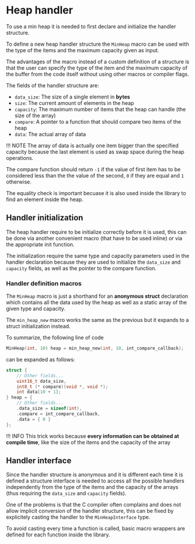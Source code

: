 # Heap handler

To use a min heap it is needed to first declare and initialize the handler structure.

To define a new heap handler structure the `MinHeap` macro can be used with the type of
the items and the maximum capacity given as input.

The advantages of the macro instead of a custom definition of a structure is that
the user can specify the type of the item and the maximum capacity of the buffer
from the code itself without using other macros or compiler flags.

The fields of the handler structure are:

- `data_size`: The size of a single element in **bytes**
- `size`: The current amount of elements in the heap
- `capacity`: The maximum number of items that the heap can handle (the size of the array)
- `compare`: A pointer to a function that should compare two items of the heap
- `data`: The actual array of data

!!! NOTE
    The array of data is actually one item bigger than the specified capacity because
    the last element is used as swap space during the heap operations.

The compare function should return `-1` if the value of first item has to be considered
less than the the value of the second, `0` if they are equal and `1` otherwise.

The equality check is important becuase it is also used inside the library to find
an element inside the heap.

## Handler initialization

The heap handler require to be initialize correctly before it is used, this can be done
via another convenient macro (that have to be used inline) or via the appropriate init function.

The initialization require the same type and capacity parameters used in the handler
declaration because they are used to initialize the `data_size` and `capacity` fields,
as well as the pointer to the compare function.

### Handler definition macros

The `MinHeap` macro is just a shorthand for an **anonymous struct** declaration which
contains all the data used by the heap as well as a static array of the given type and capacity.

The `min_heap_new` macro works the same as the previous but it expands to a struct
initialization instead.

To summarize, the following line of code
```c
MinHeap(int, 10) heap = min_heap_new(int, 10, int_compare_callback);
```

can be expanded as follows:

```c
struct {
    // Other fields...
    uint16_t data_size,
    int8_t (* compare)(void *, void *);
    int data[10 + 1];
} heap = {
    // Other fields...
    .data_size = sizeof(int),
    .compare = int_compare_callback,
    .data = { 0 }
};
```

!!! INFO
    This trick works because **every information can be obtained at compile time**, like
    the size of the items and the capacity of the array

## Handler interface

Since the handler structure is anonymous and it is different each time it is defined
a structure interface is needed to access all the possible handlers independently
from the type of the items and the capacity of the arrays (thus requiring the `data_size`
and `capacity` fields).

One of the problems is that the C compiler often complains and does not allow
implicit conversion of the handler structure, this can be fixed by explicitely
casting the handler to the `MinHeapInterface` type.

To avoid casting every time a function is called, basic macro wrappers are defined
for each function inside the library.

